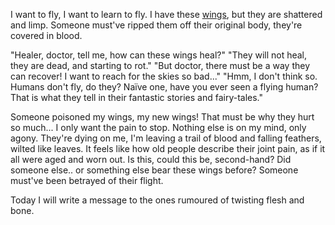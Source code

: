 I want to fly, I want to learn to fly. I have these [wings](Songbird), but they are shattered and limp. Someone must've ripped them off their original body, they're covered in blood. 

"Healer, doctor, tell me, how can these wings heal?"
"They will not heal, they are dead, and starting to rot."
"But doctor, there must be a way they can recover! I want to reach for the skies so bad..."
"Hmm, I don't think so. Humans don't fly, do they? Naïve one, have you ever seen a flying human? That is what they tell in their fantastic stories and fairy-tales."

Someone poisoned my wings, my new wings!
That must be why they hurt so much... I only want the pain to stop. Nothing else is on my mind, only agony. 
They're dying on me, I'm leaving a trail of blood and falling feathers, wilted like leaves. 
It feels like how old people describe their joint pain, as if it all were aged and worn out.
Is this, could this be, second-hand? Did someone else.. or something else bear these wings before?
Someone must've been betrayed of their flight. 

Today I will write a message to the ones rumoured of twisting flesh and bone. 

